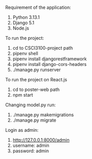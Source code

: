 Requirement of the application:
1. Python 3.13.1
2. Django 5.1
3. Node.js

To run the project:
1. cd to CSCI3100-project path
2. pipenv shell
3. pipenv install djangorestframework
4. pipenv install django-cors-headers
5. ./manage.py runserver

To run the project on React.js
1. cd to poster-web path
2. npm start

Changing model.py run:
1. ./manage.py makemigrations
2. ./manage.py migrate  

Login as admin:
1. http://127.0.0.1:8000/admin
2. username: admin
3. password: admin